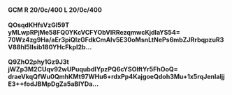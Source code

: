 #### GCM R 20/0c/400 L 20/0c/400
**QOsqdKHfsVzGl59T**<br/>**yMLwpRPjMe58FQ0YKcVCFYObVIRRezqmwcKjdIaYS54=**<br/>**70Wz4zg9Ha/aEr3piQlzGFdkCmAIv5E30oMsnLtNePs6mbZJRrbqpzuR3V88hI5Ilsib180YHcFkpI2b...**<br/><br/>
**Q9ZhO2phy1Gz9J3t**<br/>**jWZp3M2CUqv92wUPuqubdIYpzPQ6cYSOlftYr5FhOoQ=**<br/>**draeVkqQfWu0QmhKMt97WHu6+rdxPp4KajgoeQdoh3Mu+1x5rqJenlaljjE3++fodJBMpDgZa5aBlYDa...**